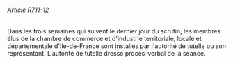 ###### Article R711-12

Dans les trois semaines qui suivent le dernier jour du scrutin, les membres élus de la chambre de commerce et d'industrie territoriale, locale et départementale d'Ile-de-France sont installés par l'autorité de tutelle ou son représentant. L'autorité de tutelle dresse procès-verbal de la séance.

